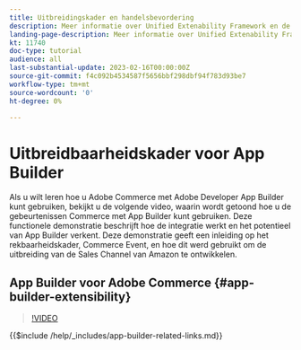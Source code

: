 ```yaml
---
title: Uitbreidingskader en handelsbevordering
description: Meer informatie over Unified Extenability Framework en de handelavond
landing-page-description: Meer informatie over Unified Extenability Framework en de handelavond
kt: 11740
doc-type: tutorial
audience: all
last-substantial-update: 2023-02-16T00:00:00Z
source-git-commit: f4c092b4534587f5656bbf298dbf94f783d93be7
workflow-type: tm+mt
source-wordcount: '0'
ht-degree: 0%

---
```



# Uitbreidbaarheidskader voor App Builder

Als u wilt leren hoe u Adobe Commerce met Adobe Developer App Builder kunt gebruiken, bekijkt u de volgende video, waarin wordt getoond hoe u de gebeurtenissen Commerce met App Builder kunt gebruiken. Deze functionele demonstratie beschrijft hoe de integratie werkt en het potentieel van App Builder verkent. Deze demonstratie geeft een inleiding op het rekbaarheidskader, Commerce Event, en hoe dit werd gebruikt om de uitbreiding van de Sales Channel van Amazon te ontwikkelen.

## App Builder voor Adobe Commerce {#app-builder-extensibility}

>[!VIDEO](https://video.tv.adobe.com/v/3413328)

{{$include /help/_includes/app-builder-related-links.md}}
